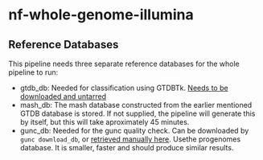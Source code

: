 # nf-whole-genome-illumina

## Reference Databases

This pipeline needs three separate reference databases for the whole pipeline to run:

* gtdb_db: Needed for classification using GTDBTk. [Needs to be downloaded and untarred](https://data.gtdb.ecogenomic.org/releases/latest/auxillary_files/gtdbtk_v2_data.tar.gz)
* mash_db: The mash database constructed from the earlier mentioned GTDB database is stored. If not supplied, the pipeline will generate this by itself, but this will take aproximately 45 minutes. 
* gunc_db: Needed for the gunc quality check. Can be downloaded by `gunc download_db`, or [retrieved manually here](https://swifter.embl.de/~fullam/gunc/). Usethe progenomes database. It is smaller, faster and should produce similar results. 
